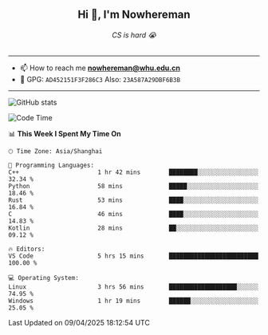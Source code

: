 <h2 align="center">Hi 👋, I'm Nowhereman</h2>
<h6 align="center">CS is hard 😭</h6>

---
- 📫 How to reach me **nowhereman@whu.edu.cn**
- 🔑 GPG: `AD452151F3F286C3`  Also: `23A587A29DBF6B3B`

---
![GitHub stats](https://github-readme-stats.vercel.app/api?username=nowherechan&theme=transparent&rank_icon=github&include_all_commits=true&count_private=true)

<!--START_SECTION:waka-->
![Code Time](http://img.shields.io/badge/Code%20Time-798%20hrs%2050%20mins-blue)

📊 **This Week I Spent My Time On** 

```text
🕑︎ Time Zone: Asia/Shanghai

💬 Programming Languages: 
C++                      1 hr 42 mins        ████████░░░░░░░░░░░░░░░░░   32.34 % 
Python                   58 mins             █████░░░░░░░░░░░░░░░░░░░░   18.46 % 
Rust                     53 mins             ████░░░░░░░░░░░░░░░░░░░░░   16.84 % 
C                        46 mins             ████░░░░░░░░░░░░░░░░░░░░░   14.83 % 
Kotlin                   28 mins             ██░░░░░░░░░░░░░░░░░░░░░░░   09.12 % 

🔥 Editors: 
VS Code                  5 hrs 15 mins       █████████████████████████   100.00 % 

💻 Operating System: 
Linux                    3 hrs 56 mins       ███████████████████░░░░░░   74.95 % 
Windows                  1 hr 19 mins        ██████░░░░░░░░░░░░░░░░░░░   25.05 % 
```


 Last Updated on 09/04/2025 18:12:54 UTC
<!--END_SECTION:waka-->
